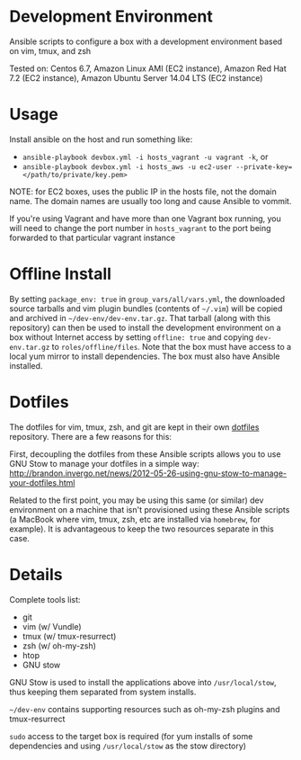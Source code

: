 Development Environment
===========================
Ansible scripts to configure a box with a development environment based on
vim, tmux, and zsh

Tested on: Centos 6.7, Amazon Linux AMI (EC2 instance), Amazon Red Hat 7.2
(EC2 instance), Amazon Ubuntu Server 14.04 LTS (EC2 instance)

# Usage
Install ansible on the host and run something like:
* `ansible-playbook devbox.yml -i hosts_vagrant -u vagrant -k`, or
* `ansible-playbook devbox.yml -i hosts_aws -u ec2-user --private-key=</path/to/private/key.pem>`

NOTE: for EC2 boxes, uses the public IP in the hosts file, not the domain name.
The domain names are usually too long and cause Ansible to vommit.

If you're using Vagrant and have more than one Vagrant box running, you will
need to change the port number in `hosts_vagrant` to the port being forwarded
to that particular vagrant instance

# Offline Install
By setting `package_env: true` in `group_vars/all/vars.yml`, the downloaded
source tarballs and vim plugin bundles (contents of `~/.vim`) will be copied
and archived in `~/dev-env/dev-env.tar.gz`. That tarball (along with this
repository) can then be used to install the development environment on a box
without Internet access by setting `offline: true` and copying `dev-env.tar.gz`
to `roles/offline/files`. Note that the box must have access to a local yum
mirror to install dependencies. The box must also have Ansible installed.

# Dotfiles
The dotfiles for vim, tmux, zsh, and git are kept in their own
[dotfiles](https://github.com/arw180/dotfiles) repository. There are a few
reasons for this:

First, decoupling the dotfiles from these Ansible scripts allows you to use GNU
Stow to manage your dotfiles in a simple way: http://brandon.invergo.net/news/2012-05-26-using-gnu-stow-to-manage-your-dotfiles.html

Related to the first point, you may be using this same (or similar) dev
environment on a machine that isn't provisioned using these Ansible
scripts (a MacBook where vim, tmux, zsh, etc are installed via `homebrew`,
for example). It is advantageous to keep the two resources separate in this
case.

# Details
Complete tools list:
* git
* vim (w/ Vundle)
* tmux (w/ tmux-resurrect)
* zsh (w/ oh-my-zsh)
* htop
* GNU stow

GNU Stow is used to install the applications above into `/usr/local/stow`, thus
keeping them separated from system installs.

`~/dev-env` contains supporting resources such as oh-my-zsh plugins and
    tmux-resurrect

`sudo` access to the target box is required (for yum installs of
some dependencies and using `/usr/local/stow` as the stow directory)

